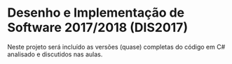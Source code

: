 # Desenho e Implementação de Software 2017/2018 (DIS2017)

Neste projeto será incluído as versões (quase) completas do código em C# analisado e discutidos nas aulas. 
